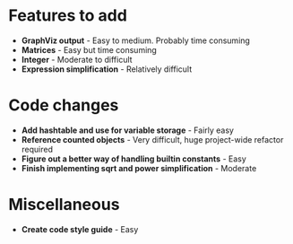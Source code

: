# Features to add

* **GraphViz output** - Easy to medium. Probably time consuming
* **Matrices** - Easy but time consuming
* **Integer** - Moderate to difficult
* **Expression simplification** - Relatively difficult


# Code changes

* **Add hashtable and use for variable storage** - Fairly easy
* **Reference counted objects** - Very difficult, huge project-wide refactor required
* **Figure out a better way of handling builtin constants** - Easy
* **Finish implementing sqrt and power simplification** - Moderate


# Miscellaneous

* **Create code style guide** - Easy
